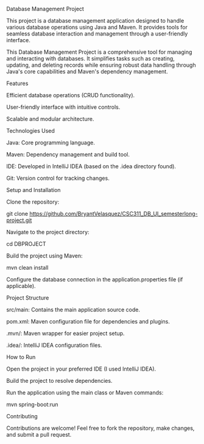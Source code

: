 Database Management Project

This project is a database management application designed to handle various database operations using Java and Maven. It provides tools for seamless database interaction and management through a user-friendly interface.

This Database Management Project is a comprehensive tool for managing and interacting with databases. It simplifies tasks such as creating, updating, and deleting records while ensuring robust data handling through Java's core capabilities and Maven's dependency management.

Features

Efficient database operations (CRUD functionality).

User-friendly interface with intuitive controls.

Scalable and modular architecture.


Technologies Used

Java: Core programming language.

Maven: Dependency management and build tool.

IDE: Developed in IntelliJ IDEA (based on the .idea directory found).

Git: Version control for tracking changes.

Setup and Installation

Clone the repository:

git clone https://github.com/BryantVelasquez/CSC311_DB_UI_semesterlong-project.git

Navigate to the project directory:

cd DBPROJECT

Build the project using Maven:

mvn clean install

Configure the database connection in the application.properties file (if applicable).


Project Structure

src/main: Contains the main application source code.

pom.xml: Maven configuration file for dependencies and plugins.

.mvn/: Maven wrapper for easier project setup.

.idea/: IntelliJ IDEA configuration files.


How to Run

Open the project in your preferred IDE (I used IntelliJ IDEA).

Build the project to resolve dependencies.

Run the application using the main class or Maven commands:

mvn spring-boot:run


Contributing

Contributions are welcome! Feel free to fork the repository, make changes, and submit a pull request.
